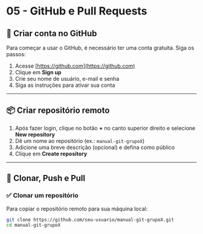 # 05 - GitHub e Pull Requests

## 🚀 Criar conta no GitHub

Para começar a usar o GitHub, é necessário ter uma conta gratuita. Siga os passos:

1. Acesse [https://github.com](https://github.com)
2. Clique em **Sign up**
3. Crie seu nome de usuário, e-mail e senha
4. Siga as instruções para ativar sua conta

---

## 📦 Criar repositório remoto

1. Após fazer login, clique no botão **+** no canto superior direito e selecione **New repository**
2. Dê um nome ao repositório (ex.: `manual-git-grupoX`)
3. Adicione uma breve descrição (opcional) e defina como público
4. Clique em **Create repository**

---

## 🔁 Clonar, Push e Pull

### ✅ Clonar um repositório

Para copiar o repositório remoto para sua máquina local:

```bash
git clone https://github.com/seu-usuario/manual-git-grupoX.git
cd manual-git-grupoX